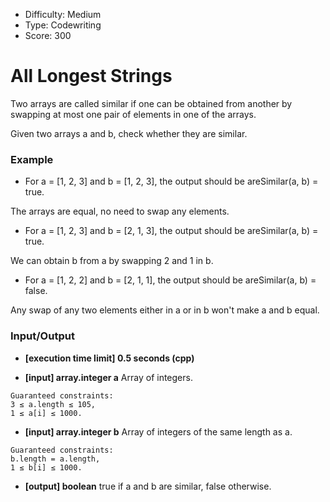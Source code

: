 - Difficulty: Medium
- Type: Codewriting
- Score: 300

# All Longest Strings
Two arrays are called similar if one can be obtained from another by swapping at most one pair of elements in one of the arrays.

Given two arrays a and b, check whether they are similar.

### Example

- For a = [1, 2, 3] and b = [1, 2, 3], the output should be
areSimilar(a, b) = true.

The arrays are equal, no need to swap any elements.

- For a = [1, 2, 3] and b = [2, 1, 3], the output should be
areSimilar(a, b) = true.

We can obtain b from a by swapping 2 and 1 in b.

- For a = [1, 2, 2] and b = [2, 1, 1], the output should be
areSimilar(a, b) = false.

Any swap of any two elements either in a or in b won't make a and b equal.

### Input/Output

- **[execution time limit] 0.5 seconds (cpp)**

- **[input] array.integer a** Array of integers.
```
Guaranteed constraints:
3 ≤ a.length ≤ 105,
1 ≤ a[i] ≤ 1000.
```

- **[input] array.integer b** Array of integers of the same length as a.
```
Guaranteed constraints:
b.length = a.length,
1 ≤ b[i] ≤ 1000.
```

- **[output] boolean** true if a and b are similar, false otherwise.
